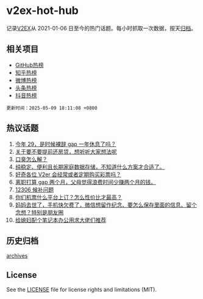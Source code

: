 # v2ex-hot-hub

 记录[V2EX](https://www.v2ex.com/)从 2021-01-06 日至今的热门话题。每小时抓取一次数据，按天[归档](archives)。
 
 ## 相关项目

- [GitHub热榜](https://github.com/lonnyzhang423/github-hot-hub)
- [知乎热榜](https://github.com/lonnyzhang423/zhihu-hot-hub)
- [微博热榜](https://github.com/lonnyzhang423/weibo-hot-hub)
- [头条热榜](https://github.com/lonnyzhang423/toutiao-hot-hub)
- [抖音热榜](https://github.com/lonnyzhang423/douyin-hot-hub)


 `更新时间：2025-05-09 18:11:08 +0800`

## 热议话题

1. [今年 29，是时候裸辞 gap 一年休息了吗？](https://www.v2ex.com/t/1130616)
1. [关于要不要提前还房贷，想听听大家想法呢](https://www.v2ex.com/t/1130536)
1. [口臭怎么解？](https://www.v2ex.com/t/1130654)
1. [纯稳定、便利且长期家庭数据存储，不知道什么方案才合适了。](https://www.v2ex.com/t/1130542)
1. [好奇各位 V2er 会经常或者定期购买彩票吗？](https://www.v2ex.com/t/1130617)
1. [离职打算 gap 两个月，父母觉得浪费时间少赚两个月的钱。](https://www.v2ex.com/t/1130723)
1. [12306 候补问题](https://www.v2ex.com/t/1130592)
1. [你们机票什么平台上订？怎么性价比才最高？](https://www.v2ex.com/t/1130574)
1. [妈妈去世了，手机快欠费了，微信想留作纪念、要怎么保存里面的信息、留个念想？特别是朋友圈](https://www.v2ex.com/t/1130610)
1. [给媳妇配个笔记本办公用求大佬们推荐](https://www.v2ex.com/t/1130614)

## 历史归档

[archives](archives)

## License

See the [LICENSE](LICENSE) file for license rights and limitations (MIT).

